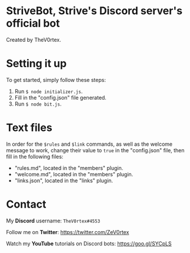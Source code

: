 # StriveBot, Strive's Discord server's official bot
Created by TheV0rtex.

# Setting it up
To get started, simply follow these steps:

1. Run `$ node initializer.js`.
2. Fill in the "config.json" file generated.
3. Run `$ node bit.js`.

# Text files
In order for the `$rules` and `$link` commands, as well as the welcome message to work, change their value to `true` in  the "config.json" file, then fill in the following files:
- "rules.md", located in the "members" plugin.
- "welcome.md", located in the "members" plugin.
- "links.json", located in the "links" plugin.

# Contact
My **Discord** username: `TheV0rtex#4553`

Follow me on **Twitter**: https://twitter.com/ZeV0rtex

Watch my **YouTube** tutorials on Discord bots: https://goo.gl/SYCpLS
